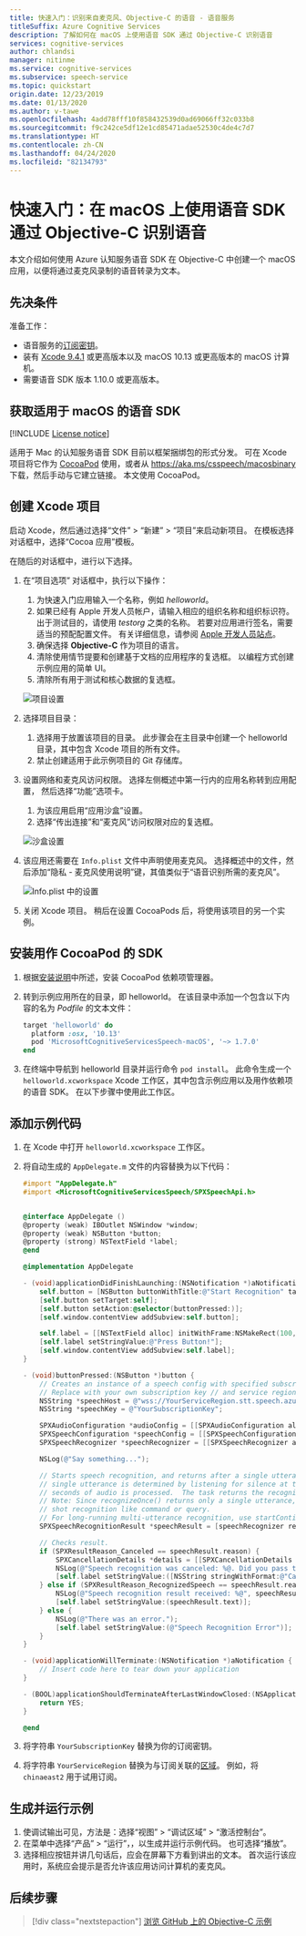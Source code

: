 ```yaml
---
title: 快速入门：识别来自麦克风、Objective-C 的语音 - 语音服务
titleSuffix: Azure Cognitive Services
description: 了解如何在 macOS 上使用语音 SDK 通过 Objective-C 识别语音
services: cognitive-services
author: chlandsi
manager: nitinme
ms.service: cognitive-services
ms.subservice: speech-service
ms.topic: quickstart
origin.date: 12/23/2019
ms.date: 01/13/2020
ms.author: v-tawe
ms.openlocfilehash: 4add78fff10f858432539d0ad69066ff32c033b8
ms.sourcegitcommit: f9c242ce5df12e1cd85471adae52530c4de4c7d7
ms.translationtype: HT
ms.contentlocale: zh-CN
ms.lasthandoff: 04/24/2020
ms.locfileid: "82134793"
---
```

# <a name="quickstart-recognize-speech-in-objective-c-on-macos-by-using-the-speech-sdk"></a>快速入门：在 macOS 上使用语音 SDK 通过 Objective-C 识别语音

<!-- Quickstarts are also available for [speech synthesis](~/articles/cognitive-services/Speech-Service/quickstarts/text-to-speech-langs/objectivec-macos.md). -->

本文介绍如何使用 Azure 认知服务语音 SDK 在 Objective-C 中创建一个 macOS 应用，以便将通过麦克风录制的语音转录为文本。

## <a name="prerequisites"></a>先决条件

准备工作：

* 语音服务的[订阅密钥](~/articles/cognitive-services/Speech-Service/get-started.md)。
* 装有 [Xcode 9.4.1](https://geo.itunes.apple.com/us/app/xcode/id497799835?mt=12) 或更高版本以及 macOS 10.13 或更高版本的 macOS 计算机。
* 需要语音 SDK 版本 1.10.0 或更高版本。

## <a name="get-the-speech-sdk-for-macos"></a>获取适用于 macOS 的语音 SDK

[!INCLUDE [License notice](~/includes/cognitive-services-speech-service-license-notice.md)]

适用于 Mac 的认知服务语音 SDK 目前以框架捆绑包的形式分发。 可在 Xcode 项目将它作为 [CocoaPod](https://cocoapods.org/) 使用，或者从 https://aka.ms/csspeech/macosbinary 下载，然后手动与它建立链接。 本文使用 CocoaPod。

## <a name="create-an-xcode-project"></a>创建 Xcode 项目

启动 Xcode，然后通过选择“文件” > “新建” > “项目”来启动新项目。    在模板选择对话框中，选择“Cocoa 应用”模板。 

在随后的对话框中，进行以下选择。

1. 在“项目选项”  对话框中，执行以下操作：
    1. 为快速入门应用输入一个名称，例如 *helloworld*。
    1. 如果已经有 Apple 开发人员帐户，请输入相应的组织名称和组织标识符。 出于测试目的，请使用 *testorg* 之类的名称。 若要对应用进行签名，需要适当的预配配置文件。 有关详细信息，请参阅 [Apple 开发人员站点](https://developer.apple.com/)。
    1. 确保选择 **Objective-C** 作为项目的语言。
    1. 清除使用情节提要和创建基于文档的应用程序的复选框。 以编程方式创建示例应用的简单 UI。
    1. 清除所有用于测试和核心数据的复选框。

    ![项目设置](~/articles/cognitive-services/Speech-Service/media/sdk/qs-objectivec-macos-project-settings.png)

1. 选择项目目录：
    1. 选择用于放置该项目的目录。 此步骤会在主目录中创建一个 helloworld 目录，其中包含 Xcode 项目的所有文件。
    1. 禁止创建适用于此示例项目的 Git 存储库。
1. 设置网络和麦克风访问权限。 选择左侧概述中第一行内的应用名称转到应用配置， 然后选择“功能”选项卡。 
    1. 为该应用启用“应用沙盒”设置。 
    1. 选择“传出连接”和“麦克风”访问权限对应的复选框。  

    ![沙盒设置](~/articles/cognitive-services/Speech-Service/media/sdk/qs-objectivec-macos-sandbox.png)

1. 该应用还需要在 `Info.plist` 文件中声明使用麦克风。 选择概述中的文件，然后添加“隐私 - 麦克风使用说明”键，其值类似于“语音识别所需的麦克风”。  

    ![Info.plist 中的设置](~/articles/cognitive-services/Speech-Service/media/sdk/qs-objectivec-macos-info-plist.png)

1. 关闭 Xcode 项目。 稍后在设置 CocoaPods 后，将使用该项目的另一个实例。

## <a name="install-the-sdk-as-a-cocoapod"></a>安装用作 CocoaPod 的 SDK

1. 根据[安装说明](https://guides.cocoapods.org/using/getting-started.html)中所述，安装 CocoaPod 依赖项管理器。
1. 转到示例应用所在的目录，即 helloworld。 在该目录中添加一个包含以下内容的名为 *Podfile* 的文本文件：

    ```ruby
    target 'helloworld' do
      platform :osx, '10.13'
      pod 'MicrosoftCognitiveServicesSpeech-macOS', '~> 1.7.0'
    end
    ```
1. 在终端中导航到 helloworld 目录并运行命令 `pod install`。 此命令生成一个 `helloworld.xcworkspace` Xcode 工作区，其中包含示例应用以及用作依赖项的语音 SDK。 在以下步骤中使用此工作区。

## <a name="add-the-sample-code"></a>添加示例代码

1. 在 Xcode 中打开 `helloworld.xcworkspace` 工作区。
1. 将自动生成的 `AppDelegate.m` 文件的内容替换为以下代码：

    ```objectivec
    #import "AppDelegate.h"
    #import <MicrosoftCognitiveServicesSpeech/SPXSpeechApi.h>
    
    
    @interface AppDelegate ()
    @property (weak) IBOutlet NSWindow *window;
    @property (weak) NSButton *button;
    @property (strong) NSTextField *label;
    @end
    
    @implementation AppDelegate
    
    - (void)applicationDidFinishLaunching:(NSNotification *)aNotification {
        self.button = [NSButton buttonWithTitle:@"Start Recognition" target:nil action:nil];
        [self.button setTarget:self];
        [self.button setAction:@selector(buttonPressed:)];
        [self.window.contentView addSubview:self.button];
    
        self.label = [[NSTextField alloc] initWithFrame:NSMakeRect(100, 100, 200, 17)];
        [self.label setStringValue:@"Press Button!"];
        [self.window.contentView addSubview:self.label];
    }
    
    - (void)buttonPressed:(NSButton *)button {
        // Creates an instance of a speech config with specified subscription key and service region.
        // Replace with your own subscription key // and service region (e.g., "chinaeast2").
        NSString *speechHost = @"wss://YourServiceRegion.stt.speech.azure.cn/";
        NSString *speechKey = @"YourSubscriptionKey";
    
        SPXAudioConfiguration *audioConfig = [[SPXAudioConfiguration alloc] initWithMicrophone:nil];
        SPXSpeechConfiguration *speechConfig = [[SPXSpeechConfiguration alloc] initWithHost:speechHost subscription:speechKey];
        SPXSpeechRecognizer *speechRecognizer = [[SPXSpeechRecognizer alloc] initWithSpeechConfiguration:speechConfig audioConfiguration:audioConfig];
    
        NSLog(@"Say something...");
    
        // Starts speech recognition, and returns after a single utterance is recognized. The end of a
        // single utterance is determined by listening for silence at the end or until a maximum of 15
        // seconds of audio is processed.  The task returns the recognition text as result.
        // Note: Since recognizeOnce() returns only a single utterance, it is suitable only for single
        // shot recognition like command or query.
        // For long-running multi-utterance recognition, use startContinuousRecognitionAsync() instead.
        SPXSpeechRecognitionResult *speechResult = [speechRecognizer recognizeOnce];
    
        // Checks result.
        if (SPXResultReason_Canceled == speechResult.reason) {
            SPXCancellationDetails *details = [[SPXCancellationDetails alloc] initFromCanceledRecognitionResult:speechResult];
            NSLog(@"Speech recognition was canceled: %@. Did you pass the correct key/region combination?", details.errorDetails);
            [self.label setStringValue:([NSString stringWithFormat:@"Canceled: %@", details.errorDetails])];
        } else if (SPXResultReason_RecognizedSpeech == speechResult.reason) {
            NSLog(@"Speech recognition result received: %@", speechResult.text);
            [self.label setStringValue:(speechResult.text)];
        } else {
            NSLog(@"There was an error.");
            [self.label setStringValue:(@"Speech Recognition Error")];
        }
    }
    
    - (void)applicationWillTerminate:(NSNotification *)aNotification {
        // Insert code here to tear down your application
    }
    
    - (BOOL)applicationShouldTerminateAfterLastWindowClosed:(NSApplication *)theApplication {
        return YES;
    }
    
    @end
    ```
1. 将字符串 `YourSubscriptionKey` 替换为你的订阅密钥。
1. 将字符串 `YourServiceRegion` 替换为与订阅关联的[区域](~/articles/cognitive-services/Speech-Service/regions.md)。 例如，将 `chinaeast2` 用于试用订阅。

## <a name="build-and-run-the-sample"></a>生成并运行示例

1. 使调试输出可见，方法是：选择“视图”   > “调试区域”   >   “激活控制台”。
1. 在菜单中选择“产品” > “运行”，，以生成并运行示例代码。   也可选择“播放”。 
1. 选择相应按钮并讲几句话后，应会在屏幕下方看到讲出的文本。 首次运行该应用时，系统应会提示是否允许该应用访问计算机的麦克风。

## <a name="next-steps"></a>后续步骤

> [!div class="nextstepaction"]
> [浏览 GitHub 上的 Objective-C 示例](https://github.com/Azure-Samples/cognitive-services-speech-sdk)
